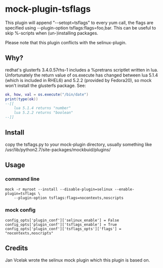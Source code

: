 mock-plugin-tsflags
===================

This plugin will append "--setopt=tsflags" to every yum call, the flags are specified using --plugin-option tsflags:flags=foo,bar.
This can be useful to skip %-scripts when (un-)installing packages.

Please note that this plugin conflicts with the selinux-plugin.

## Why?

redhat's glusterfs 3.4.0.57rhs-1 includes a %pretrans scriptlet written in lua. Unfortunately the return value of os.execute has changed between lua 5.1.4 (which is included in RHEL6) and 5.2.2 (provided by Fedora20), so mock won't install the glusterfs package. See:

```lua
ok, how, val = os.execute("/bin/date")
print(type(ok))
--[[
    lua 5.1.4 returns "number"
    lua 5.2.2 returns "boolean"
--]]
```

## Install

copy the tsflags.py to your mock-plugin directory, usually something like
/usr/lib/python2.7/site-packages/mockbuid/plugins/

## Usage

### command line

```
mock -r myroot --install --disable-plugin=selinux --enable-plugin=tsflags \
    --plugin-option tsflags:flags=nocontexts,noscripts
```

### mock config
```
config_opts['plugin_conf']['selinux_enable'] = False
config_opts['plugin_conf']['tsflags_enable'] = True
config_opts['plugin_conf']['tsflags_opts']['flags'] = "nocontexts,noscripts"
```

## Credits

Jan Vcelak wrote the selinux mock plugin which this plugin is based on.
